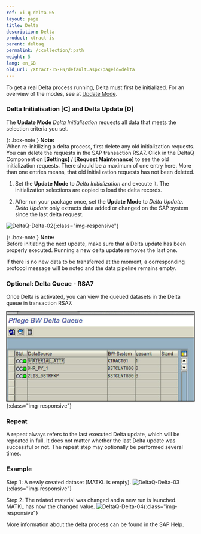 ```yaml
---
ref: xi-q-delta-05
layout: page
title: Delta
description: Delta
product: xtract-is
parent: deltaq
permalink: /:collection/:path
weight: 5
lang: en_GB
old_url: /Xtract-IS-EN/default.aspx?pageid=delta
---
```

To get a real Delta process running, Delta must first be initialized. For an overview of the modes, see at [Update Mode](./update-mode).

### Delta Initialisation [C] and Delta Update [D]
The **Update Mode** *Delta Initialisation* requests all data that meets the selection criteria you set.

{: .box-note } 
**Note:**<br>
When re-initilizing a delta process, first delete any old initialization requests. You can delete the requests in the SAP transaction RSA7.
Click in the DeltaQ Component on **[Settings]** / **[Request Maintenance]** to see the old initialization requests. There should be a maximum of one entry here.
More than one entries means, that old initialization requests has not been deleted.


1. Set the **Update Mode** to *Delta Initialization* and execute it.
The initialization selections are copied to load the delta records.

2. After run your package once, set the **Update Mode** to *Delta Update*.
*Delta Update* only extracts data added or changed on the SAP system since the last delta request.

![DeltaQ-Delta-02](/img/content/DeltaQ-Delta-02.png){:class="img-responsive"}

{: .box-note } 
**Note:**<br>
Before initiating the next update, make sure that a Delta update has been properly executed. Running a new delta update removes the last one. 

If there is no new data to be transferred at the moment, a corresponding protocol message will be noted and the data pipeline remains empty.

### Optional: Delta Queue - RSA7
Once Delta is activated, you can view the queued datasets in the Delta queue in transaction RSA7.

![DeltaQ-Delta-01](/img/content/DeltaQ-Delta-01.png){:class="img-responsive"}


### Repeat
A repeat always refers to the last executed Delta update, which will be repeated in full. It does not matter whether the last Delta update was successful or not. The repeat step may optionally be performed several times.


### Example
Step 1: A newly created dataset (MATKL is empty).
![DeltaQ-Delta-03](/img/content/DeltaQ-Delta-03.png){:class="img-responsive"}

Step 2: The related material was changed and a new run is launched. MATKL has now the changed value.
![DeltaQ-Delta-04](/img/content/DeltaQ-Delta-04.png){:class="img-responsive"}


More information about the delta process can be found in the SAP Help. 
